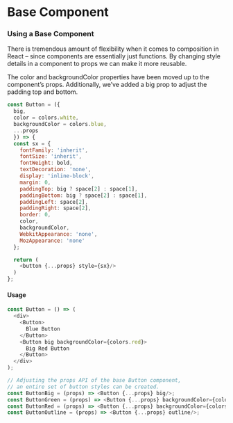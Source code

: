 # Base Component

### Using a Base Component

There is tremendous amount of flexibility when it comes to composition in React – since components are essentially just functions.
By changing style details in a component to props we can make it more reusable.

The color and backgroundColor properties have been moved up to the component’s props.
Additionally, we’ve added a big prop to adjust the padding top and bottom.

```javascript
const Button = ({
  big,
  color = colors.white,
  backgroundColor = colors.blue,
  ...props
  }) => {
  const sx = {
    fontFamily: 'inherit',
    fontSize: 'inherit',
    fontWeight: bold,
    textDecoration: 'none',
    display: 'inline-block',
    margin: 0,
    paddingTop: big ? space[2] : space[1],
    paddingBottom: big ? space[2] : space[1],
    paddingLeft: space[2],
    paddingRight: space[2],
    border: 0,
    color,
    backgroundColor,
    WebkitAppearance: 'none',
    MozAppearance: 'none'
  };

  return (
    <button {...props} style={sx}/>
  )
};
```

#### Usage

```javascript
const Button = () => (
  <div>
    <Button>
      Blue Button
    </Button>
    <Button big backgroundColor={colors.red}>
      Big Red Button
    </Button>
  </div>
);

// Adjusting the props API of the base Button component,
// an entire set of button styles can be created.
const ButtonBig = (props) => <Button {...props} big/>;
const ButtonGreen = (props) => <Button {...props} backgroundColor={colors.green}/>;
const ButtonRed = (props) => <Button {...props} backgroundColor={colors.red}/>;
const ButtonOutline = (props) => <Button {...props} outline/>;
```
